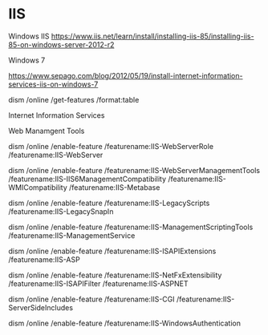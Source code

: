 # IIS
Windows IIS
https://www.iis.net/learn/install/installing-iis-85/installing-iis-85-on-windows-server-2012-r2

Windows 7

https://www.sepago.com/blog/2012/05/19/install-internet-information-services-iis-on-windows-7

dism /online /get-features /format:table

Internet Information Services

Web Manamgent Tools

dism /online /enable-feature /featurename:IIS-WebServerRole /featurename:IIS-WebServer

dism /online /enable-feature /featurename:IIS-WebServerManagementTools /featurename:IIS-IIS6ManagementCompatibility /featurename:IIS-WMICompatibility /featurename:IIS-Metabase

dism /online /enable-feature /featurename:IIS-LegacyScripts /featurename:IIS-LegacySnapIn

dism /online /enable-feature /featurename:IIS-ManagementScriptingTools /featurename:IIS-ManagementService

dism /online /enable-feature /featurename:IIS-ISAPIExtensions /featurename:IIS-ASP

dism /online /enable-feature /featurename:IIS-NetFxExtensibility /featurename:IIS-ISAPIFilter /featurename:IIS-ASPNET

dism /online /enable-feature /featurename:IIS-CGI /featurename:IIS-ServerSideIncludes

dism /online /enable-feature /featurename:IIS-WindowsAuthentication

